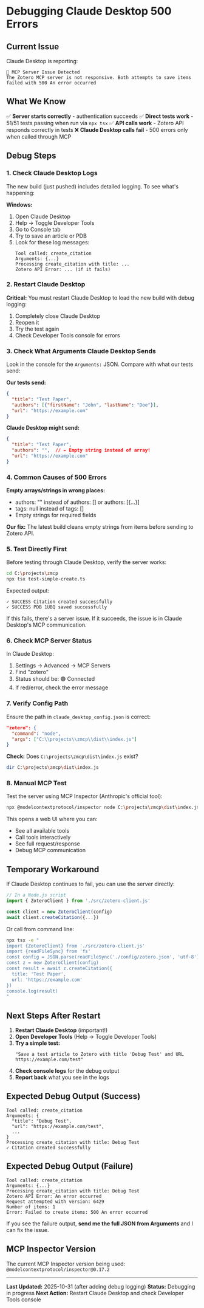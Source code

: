 # Debugging Claude Desktop 500 Errors

## Current Issue

Claude Desktop is reporting:
```
🚨 MCP Server Issue Detected
The Zotero MCP server is not responsive. Both attempts to save items failed with 500 An error occurred
```

## What We Know

✅ **Server starts correctly** - authentication succeeds
✅ **Direct tests work** - 51/51 tests passing when run via `npx tsx`
✅ **API calls work** - Zotero API responds correctly in tests
❌ **Claude Desktop calls fail** - 500 errors only when called through MCP

## Debug Steps

### 1. Check Claude Desktop Logs

The new build (just pushed) includes detailed logging. To see what's happening:

**Windows:**
1. Open Claude Desktop
2. Help → Toggle Developer Tools
3. Go to Console tab
4. Try to save an article or PDB
5. Look for these log messages:
   ```
   Tool called: create_citation
   Arguments: {...}
   Processing create_citation with title: ...
   Zotero API Error: ... (if it fails)
   ```

### 2. Restart Claude Desktop

**Critical:** You must restart Claude Desktop to load the new build with debug logging:
1. Completely close Claude Desktop
2. Reopen it
3. Try the test again
4. Check Developer Tools console for errors

### 3. Check What Arguments Claude Desktop Sends

Look in the console for the `Arguments:` JSON. Compare with what our tests send:

**Our tests send:**
```json
{
  "title": "Test Paper",
  "authors": [{"firstName": "John", "lastName": "Doe"}],
  "url": "https://example.com"
}
```

**Claude Desktop might send:**
```json
{
  "title": "Test Paper",
  "authors": "",  // ← Empty string instead of array!
  "url": "https://example.com"
}
```

### 4. Common Causes of 500 Errors

**Empty arrays/strings in wrong places:**
- authors: "" instead of authors: [] or authors: [{...}]
- tags: null instead of tags: []
- Empty strings for required fields

**Our fix:** The latest build cleans empty strings from items before sending to Zotero API.

### 5. Test Directly First

Before testing through Claude Desktop, verify the server works:

```bash
cd C:\projects\zmcp
npx tsx test-simple-create.ts
```

Expected output:
```
✓ SUCCESS Citation created successfully
✓ SUCCESS PDB 1UBQ saved successfully
```

If this fails, there's a server issue. If it succeeds, the issue is in Claude Desktop's MCP communication.

### 6. Check MCP Server Status

In Claude Desktop:
1. Settings → Advanced → MCP Servers
2. Find "zotero"
3. Status should be: 🟢 Connected
4. If red/error, check the error message

### 7. Verify Config Path

Ensure the path in `claude_desktop_config.json` is correct:
```json
"zotero": {
  "command": "node",
  "args": ["C:\\projects\\zmcp\\dist\\index.js"]
}
```

**Check:** Does `C:\projects\zmcp\dist\index.js` exist?

```bash
dir C:\projects\zmcp\dist\index.js
```

### 8. Manual MCP Test

Test the server using MCP Inspector (Anthropic's official tool):

```bash
npx @modelcontextprotocol/inspector node C:\projects\zmcp\dist\index.js
```

This opens a web UI where you can:
- See all available tools
- Call tools interactively
- See full request/response
- Debug MCP communication

## Temporary Workaround

If Claude Desktop continues to fail, you can use the server directly:

```javascript
// In a Node.js script
import { ZoteroClient } from './src/zotero-client.js'

const client = new ZoteroClient(config)
await client.createCitation({...})
```

Or call from command line:
```bash
npx tsx -e "
import {ZoteroClient} from './src/zotero-client.js'
import {readFileSync} from 'fs'
const config = JSON.parse(readFileSync('./config/zotero.json', 'utf-8'))
const z = new ZoteroClient(config)
const result = await z.createCitation({
  title: 'Test Paper',
  url: 'https://example.com'
})
console.log(result)
"
```

## Next Steps After Restart

1. **Restart Claude Desktop** (important!)
2. **Open Developer Tools** (Help → Toggle Developer Tools)
3. **Try a simple test:**
   ```
   "Save a test article to Zotero with title 'Debug Test' and URL https://example.com/test"
   ```
4. **Check console logs** for the debug output
5. **Report back** what you see in the logs

## Expected Debug Output (Success)

```
Tool called: create_citation
Arguments: {
  "title": "Debug Test",
  "url": "https://example.com/test",
  ...
}
Processing create_citation with title: Debug Test
✓ Citation created successfully
```

## Expected Debug Output (Failure)

```
Tool called: create_citation
Arguments: {...}
Processing create_citation with title: Debug Test
Zotero API Error: An error occurred
Request attempted with version: 6429
Number of items: 1
Error: Failed to create items: 500 An error occurred
```

If you see the failure output, **send me the full JSON from Arguments** and I can fix the issue.

## MCP Inspector Version

The current MCP Inspector version being used: `@modelcontextprotocol/inspector@0.17.2`

---

**Last Updated:** 2025-10-31 (after adding debug logging)
**Status:** Debugging in progress
**Next Action:** Restart Claude Desktop and check Developer Tools console
